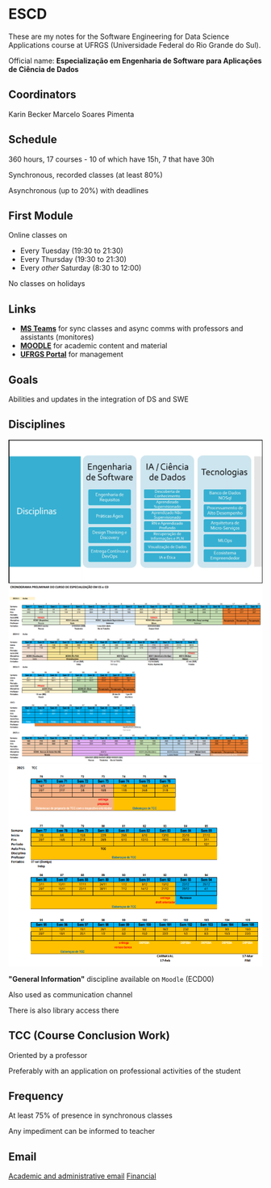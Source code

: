 # ESCD

These are my notes for the Software Engineering for Data Science Applications course at UFRGS (Universidade Federal do Rio Grande do Sul).

Official name: **Especialização em Engenharia de Software para Aplicações de Ciência de Dados**

## Coordinators

Karin Becker
Marcelo Soares Pimenta

## Schedule

360 hours, 17 courses - 10 of which have 15h, 7 that have 30h

Synchronous, recorded classes (at least 80%)

Asynchronous (up to 20%) with deadlines

## First Module

Online classes on

- Every Tuesday (19:30 to 21:30)
- Every Thursday (19:30 to 21:30)
- Every *other* Saturday (8:30 to 12:00)

No classes on holidays

## Links

- [**MS Teams**](https://teams.microsoft.com) for sync classes and async comms with professors and assistants (monitores)
- [**MOODLE**](https://moodle.ufrgs.br) for academic content and material
- [**UFRGS Portal**](https://ufrgs.br) for management

## Goals

Abilities and updates in the integration of DS and SWE

## Disciplines

![disciplines](img/disciplines.png)
![schedule](img/schedule.png)
![tcc](img/tcc.png)

**"General Information"** discipline available on `Moodle` (ECD00)

Also used as communication channel

There is also library access there

## TCC (Course Conclusion Work)

Oriented by a professor

Preferably with an application on professional activities of the student

## Frequency

At least 75% of presence in synchronous classes

Any impediment can be informed to teacher

## Email

[Academic and administrative email](eng-sw-ciencia-dados@inf.ufrgs.br)
[Financial](financeiroprojetos@feeng.com.br)
